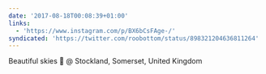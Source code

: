 ```yaml
---
date: '2017-08-18T00:08:39+01:00'
links:
  - 'https://www.instagram.com/p/BX6bCsFAge-/'
syndicated: 'https://twitter.com/roobottom/status/898321204636811264'
---
```

Beautiful skies 🌌 @ Stockland, Somerset, United Kingdom 
